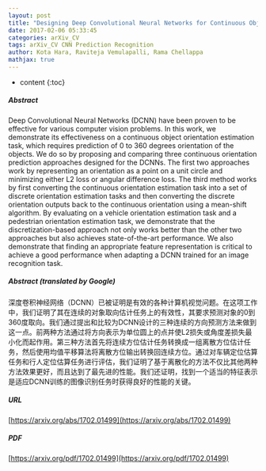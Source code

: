 ```yaml
---
layout: post
title: "Designing Deep Convolutional Neural Networks for Continuous Object Orientation Estimation"
date: 2017-02-06 05:33:45
categories: arXiv_CV
tags: arXiv_CV CNN Prediction Recognition
author: Kota Hara, Raviteja Vemulapalli, Rama Chellappa
mathjax: true
---
```


* content
{:toc}

##### Abstract
Deep Convolutional Neural Networks (DCNN) have been proven to be effective for various computer vision problems. In this work, we demonstrate its effectiveness on a continuous object orientation estimation task, which requires prediction of 0 to 360 degrees orientation of the objects. We do so by proposing and comparing three continuous orientation prediction approaches designed for the DCNNs. The first two approaches work by representing an orientation as a point on a unit circle and minimizing either L2 loss or angular difference loss. The third method works by first converting the continuous orientation estimation task into a set of discrete orientation estimation tasks and then converting the discrete orientation outputs back to the continuous orientation using a mean-shift algorithm. By evaluating on a vehicle orientation estimation task and a pedestrian orientation estimation task, we demonstrate that the discretization-based approach not only works better than the other two approaches but also achieves state-of-the-art performance. We also demonstrate that finding an appropriate feature representation is critical to achieve a good performance when adapting a DCNN trained for an image recognition task.

##### Abstract (translated by Google)
深度卷积神经网络（DCNN）已被证明是有效的各种计算机视觉问题。在这项工作中，我们证明了其在连续的对象取向估计任务上的有效性，其要求预测对象的0到360度取向。我们通过提出和比较为DCNN设计的三种连续的方向预测方法来做到这一点。前两种方法通过将方向表示为单位圆上的点并使L2损失或角度差损失最小化而起作用。第三种方法首先将连续方位估计任务转换成一组离散方位估计任务，然后使用均值平移算法将离散方位输出转换回连续方位。通过对车辆定位估算任务和行人定位估算任务进行评估，我们证明了基于离散化的方法不仅比其他两种方法效果更好，而且达到了最先进的性能。我们还证明，找到一个适当的特征表示是适应DCNN训练的图像识别任务时获得良好的性能的关键。

##### URL
[https://arxiv.org/abs/1702.01499](https://arxiv.org/abs/1702.01499)

##### PDF
[https://arxiv.org/pdf/1702.01499](https://arxiv.org/pdf/1702.01499)

